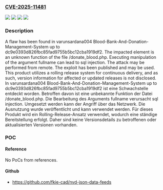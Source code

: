 ### [CVE-2025-11481](https://cve.mitre.org/cgi-bin/cvename.cgi?name=CVE-2025-11481)
![](https://img.shields.io/static/v1?label=Product&message=Blood-Bank-And-Donation-Management-System&color=blue)
![](https://img.shields.io/static/v1?label=Version&message=dc9e0393d826fbc85fad9755b5bc12cba1919df2%20&color=brightgreen)
![](https://img.shields.io/static/v1?label=Vulnerability&message=Injection&color=brightgreen)
![](https://img.shields.io/static/v1?label=Vulnerability&message=SQL%20Injection&color=brightgreen)

### Description

A flaw has been found in varunsardana004 Blood-Bank-And-Donation-Management-System up to dc9e0393d826fbc85fad9755b5bc12cba1919df2. The impacted element is an unknown function of the file /donate_blood.php. Executing manipulation of the argument fullname can lead to sql injection. The attack may be performed from remote. The exploit has been published and may be used. This product utilizes a rolling release system for continuous delivery, and as such, version information for affected or updated releases is not disclosed.
In varunsardana004 Blood-Bank-And-Donation-Management-System up to dc9e0393d826fbc85fad9755b5bc12cba1919df2 ist eine Schwachstelle entdeckt worden. Betroffen davon ist eine unbekannte Funktion der Datei /donate_blood.php. Die Bearbeitung des Arguments fullname verursacht sql injection. Umgesetzt werden kann der Angriff über das Netzwerk. Die Ausnutzung wurde veröffentlicht und kann verwendet werden. Für dieses Produkt wird ein Rolling-Release-Ansatz verwendet, wodurch eine ständige Bereitstellung erfolgt. Daher sind keine Versionsdetails zu betroffenen oder aktualisierten Versionen vorhanden.

### POC

#### Reference
No PoCs from references.

#### Github
- https://github.com/fkie-cad/nvd-json-data-feeds

